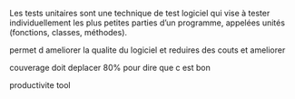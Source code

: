 Les tests unitaires sont une technique de test logiciel qui vise à tester individuellement les plus petites parties d’un programme, appelées unités (fonctions, classes, méthodes).

permet d ameliorer la qualite du logiciel et reduires des couts et ameliorer 

couverage doit deplacer 80% pour dire que c est bon 

productivite tool 